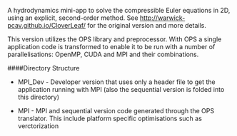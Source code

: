 A hydrodynamics mini-app to solve the compressible Euler equations in 2D,
using an explicit, second-order method. See http://warwick-pcav.github.io/CloverLeaf/
for the original version and more details.

This version utilizes the OPS library and preprocessor. With OPS a single
application code is transformed to enable it to be run with a number of
parallelisations: OpenMP, CUDA and MPI and their combinations.


####Directory Structure

* MPI_Dev - Developer version that uses only a header file to get the application
running with MPI (also the sequential version is folded into this directory)

* MPI - MPI and sequential version code generated through the OPS translator. This
include platform specific optimisations such as verctorization
